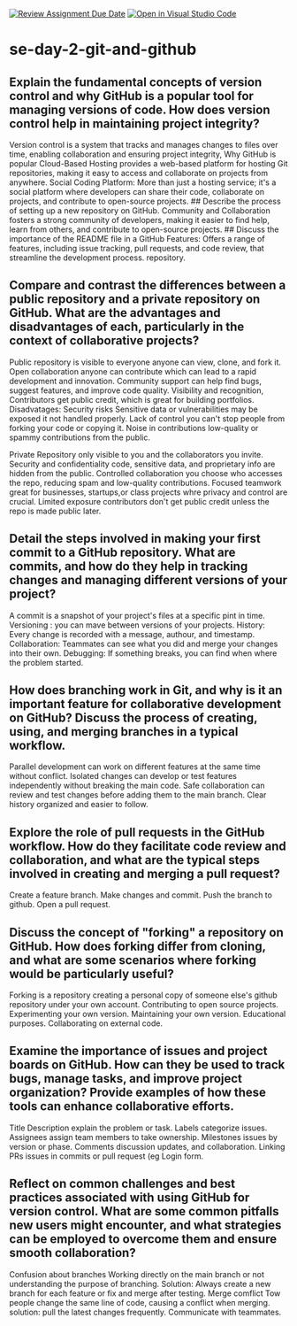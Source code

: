 [![Review Assignment Due Date](https://classroom.github.com/assets/deadline-readme-button-22041afd0340ce965d47ae6ef1cefeee28c7c493a6346c4f15d667ab976d596c.svg)](https://classroom.github.com/a/8wgCKhpZ)
[![Open in Visual Studio Code](https://classroom.github.com/assets/open-in-vscode-2e0aaae1b6195c2367325f4f02e2d04e9abb55f0b24a779b69b11b9e10269abc.svg)](https://classroom.github.com/online_ide?assignment_repo_id=18867122&assignment_repo_type=AssignmentRepo)
# se-day-2-git-and-github
## Explain the fundamental concepts of version control and why GitHub is a popular tool for managing versions of code. How does version control help in maintaining project integrity?

Version control is a system that tracks and manages changes to files over time, enabling collaboration and ensuring project integrity,
Why GitHub is popular
Cloud-Based Hosting
provides a web-based platform for hosting Git repositories, making it easy to access and collaborate on projects from anywhere.
Social Coding Platform:
More than just a hosting service; it's a social platform where developers can share their code, collaborate on projects, and contribute to open-source projects. ## Describe the process of setting up a new repository on GitHub.
Community and Collaboration
fosters a strong community of developers, making it easier to find help, learn from others, and contribute to open-source projects. ## Discuss the importance of the README file in a GitHub 
Features:
Offers a range of features, including issue tracking, pull requests, and code review, that streamline the development process. repository.

## Compare and contrast the differences between a public repository and a private repository on GitHub. What are the advantages and disadvantages of each, particularly in the context of collaborative projects?
Public repository is visible to everyone anyone can view, clone, and fork it.
Open collaboration anyone can contribute which can lead to a rapid development and innovation.
Community support can help find bugs, suggest features, and improve code quality.
Visibility and recognition, Contributors get public credit, which is great for building portfolios.
Disadvatages:
Security risks Sensitive data or vulnerabilities may be exposed it not handled properly.
Lack of control you can't stop people from forking your code or copying it.
Noise in contributions low-quality or spammy contributions from the public.

Private Repository only visible to you and the collaborators you invite.
Security and confidentiality code, sensitive data, and proprietary info are hidden from the public.
Controlled collaboration you choose who accesses the repo, reducing spam and low-quality contributions.
Focused teamwork great for businesses, startups,or class projects whre privacy and control are crucial.
Limited exposure contributors don't get public credit unless the repo is made public later.



## Detail the steps involved in making your first commit to a GitHub repository. What are commits, and how do they help in tracking changes and managing different versions of your project?
A commit is a snapshot of your project's files at a specific pint in time. 
Versioning : you can mave between versions of your projects.
History: Every change is recorded with a message, authour, and timestamp.
Collaboration: Teammates can see what you did and merge your changes into their own.
Debugging: If something breaks, you can find when where the problem started.

## How does branching work in Git, and why is it an important feature for collaborative development on GitHub? Discuss the process of creating, using, and merging branches in a typical workflow.
  Parallel development can work on different features at the same time without conflict.
  Isolated changes can develop or test features independently without breaking the main code.
  Safe collaboration can review and test changes before adding them to the main branch.
  Clear history organized and easier to follow.

## Explore the role of pull requests in the GitHub workflow. How do they facilitate code review and collaboration, and what are the typical steps involved in creating and merging a pull request?

Create a feature branch.
Make changes and commit.
Push the branch to github.
Open a pull request.

## Discuss the concept of "forking" a repository on GitHub. How does forking differ from cloning, and what are some scenarios where forking would be particularly useful?

Forking is a repository  creating a personal copy of someone else's github repository under your own account.
Contributing to open source projects.
Experimenting your own version.
Maintaining your own version.
Educational purposes.
Collaborating on external code.

## Examine the importance of issues and project boards on GitHub. How can they be used to track bugs, manage tasks, and improve project organization? Provide examples of how these tools can enhance collaborative efforts.
Title Description explain the problem or task.
Labels categorize issues.
Assignees assign team members to take ownership.
Milestones issues by version or phase.
Comments discussion updates, and collaboration.
Linking PRs issues in commits or pull request (eg Login form.

## Reflect on common challenges and best practices associated with using GitHub for version control. What are some common pitfalls new users might encounter, and what strategies can be employed to overcome them and ensure smooth collaboration?
Confusion about branches
Working directly on the main branch or not understanding the purpose of branching.
Solution: Always create a new branch for each feature or fix and merge after testing.
Merge comflict
Tow people change the same line of code, causing a conflict when merging.
solution: pull the latest changes frequently.
Communicate with teammates.
